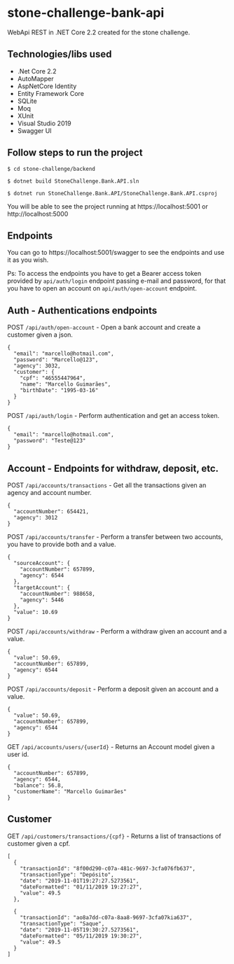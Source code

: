 # stone-challenge-bank-api

WebApi REST in .NET Core 2.2 created for the stone challenge.

## Technologies/libs used
- .Net Core 2.2
- AutoMapper
- AspNetCore Identity
- Entity Framework Core
- SQLite
- Moq
- XUnit
- Visual Studio 2019
- Swagger UI

## Follow steps to run the project
`$ cd stone-challenge/backend`

`$ dotnet build StoneChallenge.Bank.API.sln`

`$ dotnet run StoneChallenge.Bank.API/StoneChallenge.Bank.API.csproj`

You will be able to see the project running at https://localhost:5001 or http://localhost:5000

## Endpoints

You can go to https://localhost:5001/swagger to see the endpoints and use it as you wish.

Ps: To access the endpoints you have to get a Bearer access token provided by `api/auth/login` endpoint passing e-mail and password, for that you have to open an account on `api/auth/open-account` endpoint.

## Auth - Authentications endpoints
POST `/api/auth/open-account` - Open a bank account and create a customer given a json.
```
{
  "email": "marcello@hotmail.com",
  "password": "Marcello@123",
  "agency": 3032,
  "customer": {
    "cpf": "46555447964",
    "name": "Marcello Guimarães",
    "birthDate": "1995-03-16"
  }
}
```
POST `/api/auth/login` - Perform authentication and get an access token.
```
{
  "email": "marcello@hotmail.com",
  "password": "Teste@123"
}
```
## Account - Endpoints for withdraw, deposit, etc.
POST `/api/accounts/transactions` - Get all the transactions given an agency and account number.
```
{
  "accountNumber": 654421,
  "agency": 3012
}
```
POST `/api/accounts/transfer` - Perform a transfer between two accounts, you have to provide both and a value.
```
{
  "sourceAccount": {
    "accountNumber": 657899,
    "agency": 6544
  },
  "targetAccount": {
    "accountNumber": 988658,
    "agency": 5446
  },
  "value": 10.69
}
```
POST `/api/accounts/withdraw` - Perform a withdraw given an account and a value.
```
{
  "value": 50.69,
  "accountNumber": 657899,
  "agency": 6544
}
```
POST `/api/accounts/deposit` - Perform a deposit given an account and a value.
```
{
  "value": 50.69,
  "accountNumber": 657899,
  "agency": 6544
}
```
GET `/api/accounts/users/{userId}` - Returns an Account model given a user id.
```
{
  "accountNumber": 657899,
  "agency": 6544,
  "balance": 56.8,
  "customerName": "Marcello Guimarães"
}
```
## Customer

GET `/api/customers/transactions/{cpf}` - Returns a list of transactions of customer given a cpf.
```
[
  {
    "transactionId": "8f00d290-c07a-481c-9697-3cfa076fb637",
    "transactionType": "Depósito",
    "date": "2019-11-01T19:27:27.5273561",
    "dateFormatted": "01/11/2019 19:27:27",
    "value": 49.5
  },
  
  {
    "transactionId": "ao8a7dd-c07a-8aa8-9697-3cfa07kia637",
    "transactionType": "Saque",
    "date": "2019-11-05T19:30:27.5273561",
    "dateFormatted": "05/11/2019 19:30:27",
    "value": 49.5
  }
]
```
